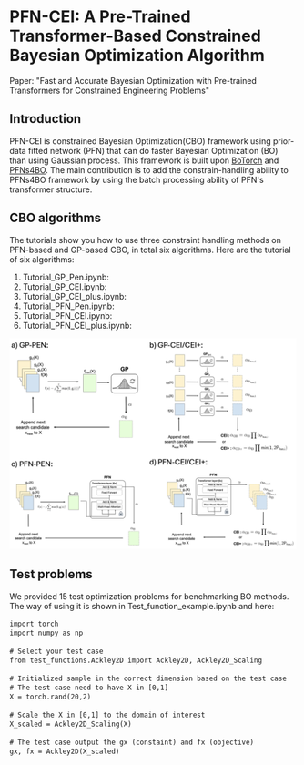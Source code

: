 # PFN-CEI: A Pre-Trained Transformer-Based Constrained Bayesian Optimization Algorithm


Paper: "Fast and Accurate Bayesian Optimization with Pre-trained Transformers for Constrained Engineering Problems"

## Introduction
PFN-CEI is constrained Bayesian Optimization(CBO) framework using prior-data fitted network (PFN) that can do faster Bayesian Optimization (BO) than using Gaussian process. This framework is built upon [BoTorch](https://github.com/pytorch/botorch) and [PFNs4BO](https://github.com/automl/PFNs4BO). The main contribution is to add the constrain-handling ability to PFNs4BO framework by using the batch processing ability of PFN's transformer structure.  

## CBO algorithms
The tutorials show you how to use three constraint handling methods on PFN-based and GP-based CBO, in total six algorithms. Here are the tutorial of six algorithms:
1. Tutorial_GP_Pen.ipynb:
2. Tutorial_GP_CEI.ipynb:
3. Tutorial_GP_CEI_plus.ipynb:
4. Tutorial_PFN_Pen.ipynb:
5. Tutorial_PFN_CEI.ipynb:
6. Tutorial_PFN_CEI_plus.ipynb: 

![Visual](image.png)

## Test problems
We provided 15 test optimization problems for benchmarking BO methods. The way of using it is shown in Test_function_example.ipynb and here:
```
import torch
import numpy as np

# Select your test case
from test_functions.Ackley2D import Ackley2D, Ackley2D_Scaling

# Initialized sample in the correct dimension based on the test case
# The test case need to have X in [0,1]
X = torch.rand(20,2)

# Scale the X in [0,1] to the domain of interest
X_scaled = Ackley2D_Scaling(X)

# The test case output the gx (constaint) and fx (objective)
gx, fx = Ackley2D(X_scaled)
```
